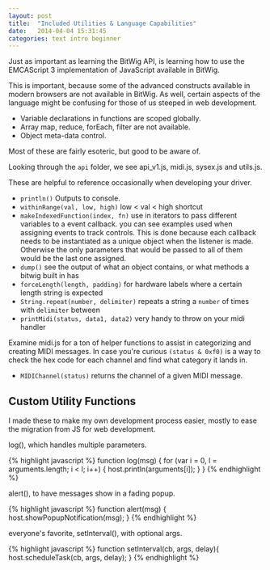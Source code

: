 ```yaml
---
layout: post
title:  "Included Utilities & Language Capabilities"
date:   2014-04-04 15:31:45
categories: text intro beginner
---
```


Just as important as learning the BitWig API, is learning how to use the EMCAScript 3 implementation of JavaScript available in BitWig.

This is important, because some of the advanced constructs available in modern browsers are not available in BitWig. As well, certain aspects of the language might be confusing for those of us steeped in web development.

* Variable declarations in functions are scoped globally.
* Array map, reduce, forEach, filter are not available.
* Object meta-data control.

Most of these are fairly esoteric, but good to be aware of.

Looking through the `api` folder, we see api_v1.js, midi.js, sysex.js and utils.js.

These are helpful to reference occasionally when developing your driver.

* `println()` Outputs to console.
* `withinRange(val, low, high)` low < val < high shortcut
* `makeIndexedFunction(index, fn)` use in iterators to pass different variables to a event callback. you can see examples used when assigning events to track controls. This is done because each callback needs to be instantiated as a unique object when the listener is made. Otherwise the only parameters that would be passed to all of them would be the last one assigned.
* `dump()` see the output of what an object contains, or what methods a bitwig built in has
* `forceLength(length, padding)` for hardware labels where a certain length string is expected
* `String.repeat(number, delimiter)` repeats a string a `number` of times with `delimiter` between
* `printMidi(status, data1, data2)` very handy to throw on your midi handler

Examine midi.js for a ton of helper functions to assist in categorizing and creating MIDI messages. In case you're curious `(status & 0xf0)` is a way to check the hex code for each channel and find what category it lands in.

* `MIDIChannel(status)` returns the channel of a given MIDI message.


## Custom Utility Functions

I made these to make my own development process easier, mostly to ease the migration from JS for web development.

log(), which handles multiple parameters.

{% highlight javascript %}
function log(msg) {
  for (var i = 0, l = arguments.length; i < l; i++) {
    host.println(arguments[i]);
  }
}
{% endhighlight %}

alert(), to have messages show in a fading popup.

{% highlight javascript %}
function alert(msg) {
  host.showPopupNotification(msg);
}
{% endhighlight %}

everyone's favorite, setInterval(), with optional args.

{% highlight javascript %}
function setInterval(cb, args, delay){
  host.scheduleTask(cb, args, delay);
}
{% endhighlight %}